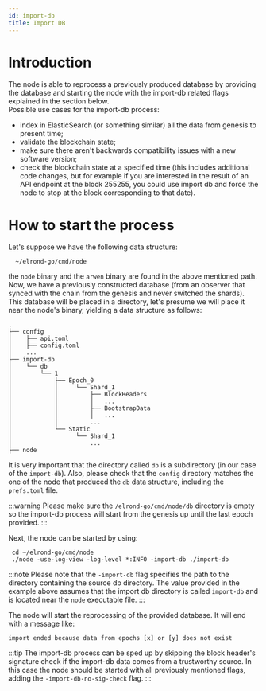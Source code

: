 ```yaml
---
id: import-db
title: Import DB
---
```


# Introduction
The node is able to reprocess a previously produced database by providing the database and starting 
the node with the import-db related flags explained in the section below. <br>
Possible use cases for the import-db process:
- index in ElasticSearch (or something similar) all the data from genesis to present time;
- validate the blockchain state;
- make sure there aren't backwards compatibility issues with a new software version;
- check the blockchain state at a specified time (this includes additional code changes, but for example if you are 
  interested in the result of an API endpoint at the block 255255, you could use import db and force the node to stop 
  at the block corresponding to that date).
  
# How to start the process
Let's suppose we have the following data structure:
```
  ~/elrond-go/cmd/node
```

the `node` binary and the `arwen` binary are found in the above mentioned path.
Now, we have a previously constructed database (from an observer that synced with the chain from the 
genesis and never switched the shards). This database will be placed in a directory, let's presume
we will place it near the node's binary, yielding a data structure as follows:

```
.
├── config
│    ├── api.toml
│    ├── config.toml
│    ...
├── import-db
│    └── db
│        └── 1
│            ├── Epoch_0
│            │     └── Shard_1
│            │         ├── BlockHeaders
│            │         │   ...
│            │         ├── BootstrapData
│            │         │   ...
│            │         ...
│            └── Static
│                  └── Shard_1
│                      ...
├── node
```

It is very important that the directory called `db` is a subdirectory (in our case of the `import-db`).
Also, please check that the `config` directory matches the one of the node that produced the `db` data 
structure, including the `prefs.toml` file. <br>

:::warning
Please make sure the `/elrond-go/cmd/node/db` directory is empty so the import-db process will start 
from the genesis up until the last epoch provided.
:::

Next, the node can be started by using:

```
 cd ~/elrond-go/cmd/node
 ./node -use-log-view -log-level *:INFO -import-db ./import-db 
```

:::note
Please note that the `-import-db` flag specifies the path to the directory containing the source db directory. The value provided in the example above assumes that the import db directory is called `import-db` and is located near the `node` executable file.
:::


The node will start the reprocessing of the provided database. It will end with a message like:
```
import ended because data from epochs [x] or [y] does not exist
```

:::tip
The import-db process can be sped up by skipping the block header's signature check if the import-db data comes from a trustworthy source.
In this case the node should be started with all previously mentioned flags, adding the `-import-db-no-sig-check` flag.
:::
